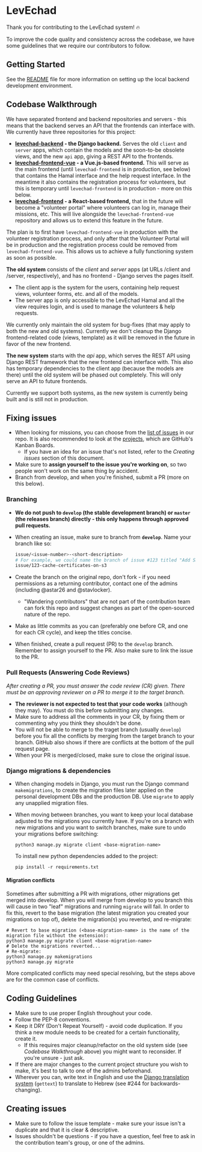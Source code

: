 # LevEchad

Thank you for contributing to the LevEchad system! :fire:

To improve the code quality and consistency across the codebase, we have some guidelines that we
require our contributors to follow.


## Getting Started
See the [README](https://github.com/Lev-Echad/levechad-backend) file for more information on setting up the local backend
development environment.


## Codebase Walkthrough
We have separated frontend and backend repositories and servers - this means that the backend serves an API that the frontends can interface with. We currently have three repositories for this project:

* **[levechad-backend](https://github.com/Lev-Echad/levechad-backend) - the Django backend.** Serves the old `client` and `server` apps, which contain the models and the soon-to-be obsolete views, and the new `api` app, giving a REST API to the frontends.
* **[levechad-frontend-vue](https://github.com/Lev-Echad/levechad-frontend-vue/) - a Vue.js-based frontend.** This will serve as the main frontend (until `levechad-frontend` is in production, see below) that contains the Hamal interface and the help request interface. In the meantime it also contains the registration process for volunteers, but this is temporary until `levechad-frontend` is in production - more on this below.
* **[levechad-frontend](https://github.com/Lev-Echad/levechad-frontend/) - a React-based frontend,** that in the future will become a "volunteer portal" where volunteers can log in, manage their missions, etc. This will live alongside the `levechad-frontend-vue` repository and allows us to extend this feature in the future.

The plan is to first have `levechad-frontend-vue` in production with the volunteer registration process, and only after that the Volunteer Portal will be in production and the registration process could be removed from `levechad-frontend-vue`. This allows us to achieve a fully functioning system as soon as possible.

**The old system** consists of the _client_ and _server_ apps (at URLs /client and /server, respectively), and has no frontend - Django serves the pages itself.

* The client app is the system for the users, containing help request views, volunteer forms, etc. and all of the models.
* The server app is only accessible to the LevEchad Hamal and all the view requires login, and is used to manage the
volunteers & help requests.

We currently only maintain the old system for bug-fixes (that may apply to both the new and old systems). Currently we
don't cleanup the Django frontend-related code (views, template) as it will be removed in the future in favor of the new
frontend.

**The new system** starts with the _api_ app, which serves the REST API using Django REST framework that the new
frontend can interface with. This also has temporary dependencies to the client app (because the models are there) until
the old system will be phased out completely. This will only serve an API to future frontends.

Currently we support both systems, as the new system is currently being built and is still not in production.


## Fixing issues
* When looking for missions, you can choose from the [list of issues](https://github.com/Lev-Echad/levechad-backend/issues)
in our repo. It is also recommended to look at the [projects](https://github.com/Lev-Echad/levechad-backend/projects),
which are GitHub's Kanban Boards.
  * If you have an idea for an issue that's not listed, refer to the _Creating issues_ section of this document.
* Make sure to **assign yourself to the issue you're working on**, so two people won't work on the same thing by
accident.
* Branch from develop, and when you're finished, submit a PR (more on this below).

### Branching

* **We do not push to `develop` (the stable development branch) or `master` (the releases branch) directly - this only
happens through approved pull requests.**
* When creating an issue, make sure to branch from **`develop`**. Name your branch like so:

  ```bash
  issue/<issue-number>-<short-description>
  # For example, we could name the branch of issue #123 titled "Add S3 integration to volunteer certificate image caching":
  issue/123-cache-certificates-on-s3
  ``` 
* Create the branch on the original repo, don't fork - if you need permissions as a returning contributor, contact one
of the admins (including @astar26 and @stavlocker).
  * "Wandering contributors" that are not part of the contribution team can fork this repo and suggest changes as part
  of the open-sourced nature of the repo.
* Make as little commits as you can (preferably one before CR, and one for each CR cycle), and keep the titles concise.
* When finished, create a pull request (PR) to the `develop` branch. Remember to assign yourself to the PR. Also make
sure to link the issue to the PR.

### Pull Requests (Answering Code Reviews)
_After creating a PR, you must answer the code review (CR) given. There must be an approving reviewer on a PR to merge
it to the target branch._
* **The reviewer is not expected to test that your code works** (although they may). You must do this before submitting any changes.
* Make sure to address all the comments in your CR, by fixing them or commenting why you think they shouldn't be done.
* You will not be able to merge to the traget branch (usually `develop`) before you fix all the conflicts by merging
from the target branch to your branch. GitHub also shows if there are conflicts at the bottom of the pull request page.
* When your PR is merged/closed, make sure to close the original issue.

### Django migrations & dependencies
* When changing models in Django, you must run the Django command `makemigrations`, to create the migration files later
applied on the personal development DBs and the production DB. Use `migrate` to apply any unapplied migration files.

* When moving between branches, you want to keep your local database adjusted to the migrations you currently have. If
you're on a branch with new migrations and you want to switch branches, make sure to undo your migrations before
switching:

  ```
  python3 manage.py migrate client <base-migration-name>
  ```
  
  To install new python dependencies added to the project:
  
  ```
  pip install -r requirements.txt
  ```

#### Migration conflicts
Sometimes after submitting a PR with migrations, other migrations get merged into develop. When you will merge from
develop to you branch this will cause in two "leaf" migrations and running `migrate` will fail.
In order to fix this, revert to the base migration (the latest migration you created your migrations on top of), delete
the migration(s) you reverted, and re-migrate:

```
# Revert to base migration (<base-migration-name> is the name of the migration file without the extension):
python3 manage.py migrate client <base-migration-name>
# Delete the migrations reverted...
# Re-migrate:
python3 manage.py makemigrations
python3 manage.py migrate
```
More complicated conflicts may need special resolving, but the steps above are for the common case of conflicts.


## Coding Guidelines
* Make sure to use proper English throughout your code.
* Follow the PEP-8 conventions.
* Keep it DRY (Don't Repeat Yourself) - avoid code duplication. If you think a new module needs to be created for a
certain functionality, create it.
  * If this requires major cleanup/refactor on the old system side (see _Codebase Walkthrough_ above) you might want to
    reconsider. If you're unsure - just ask.
* If there are major changes to the current project structure you wish to make, it's best to talk to one of the admins
beforehand.
* Wherever you can, write text in English and use the [Django translation
system](https://docs.djangoproject.com/en/3.0/topics/i18n/translation/) (`gettext`) to translate to Hebrew (see #244
for backwards-changing).


## Creating issues
* Make sure to follow the issue template - make sure your issue isn't a duplicate and that it is clear & descriptive.
* Issues shouldn't be questions - if you have a question, feel free to ask in the contribution team's group, or one of
the admins.
